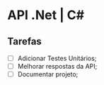 # API .Net | C#

## Tarefas
  - [ ] Adicionar Testes Unitários;
  - [ ] Melhorar respostas da API;
  - [ ] Documentar projeto;
